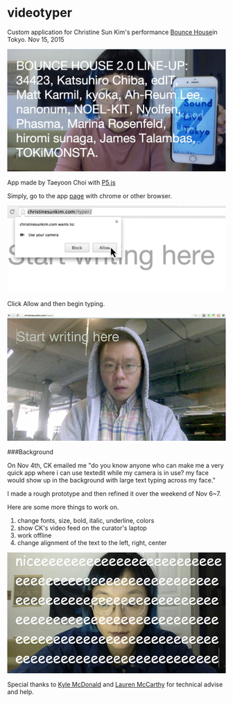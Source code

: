 # videotyper


Custom application for Christine Sun Kim's performance [Bounce House](http://www.soundlivetokyo.com/2015/en/naisho_wave_manifesto_bounce_house.html)in Tokyo. Nov 15, 2015 

![](https://github.com/absencepresence/videotyper/blob/master/ck.jpg?raw=true)

App made by Taeyoon Choi with [P5.js](http://p5js.org/)

Simply, go to the app [page](http://christinesunkim.com/typer/) with chrome or other browser.

![](https://github.com/absencepresence/videotyper/blob/master/click.jpg?raw=true)

Click Allow and then begin typing.

![](https://github.com/absencepresence/videotyper/blob/master/start.jpg?raw=true)


###Background 

On Nov 4th, CK emailed me 
"do you know anyone who can make me a very quick app where i can use textedit while my camera is in use? my face would show up in the background with large text typing across my face." 

I made a rough prototype and then refined it over the weekend of Nov 6~7. 


Here are some more things to work on. 

1. change fonts, size, bold, italic, underline, colors 
2. show CK's video feed on the curator's laptop
6. work offline 
7. change alignment of the text to the left, right, center
 
![](https://github.com/absencepresence/videotyper/blob/master/niice.jpg?raw=true)


Special thanks to [Kyle McDonald](http://kylemcdonald.net) and [Lauren McCarthy](http://lauren-mccarthy.com) for technical advise and help. 